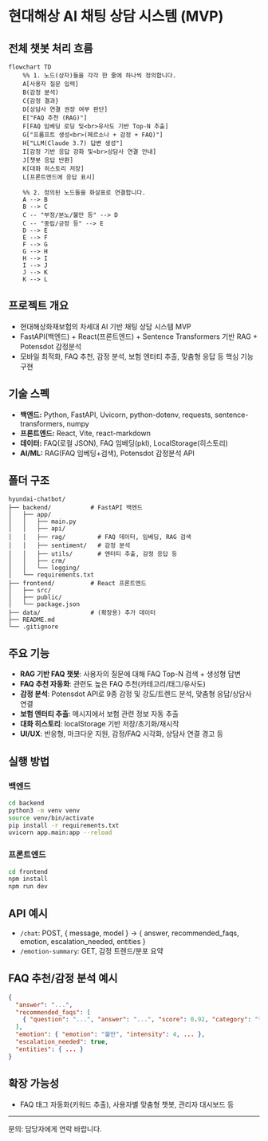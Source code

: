 # 현대해상 AI 채팅 상담 시스템 (MVP)

## 전체 챗봇 처리 흐름

```mermaid
flowchart TD
    %% 1. 노드(상자)들을 각각 한 줄에 하나씩 정의합니다.
    A[사용자 질문 입력]
    B(감정 분석)
    C{감정 결과}
    D[상담사 연결 권장 여부 판단]
    E["FAQ 추천 (RAG)"]
    F[FAQ 임베딩 로딩 및<br>유사도 기반 Top-N 추출]
    G["프롬프트 생성<br>(페르소나 + 감정 + FAQ)"]
    H["LLM(Claude 3.7) 답변 생성"]
    I[감정 기반 응답 강화 및<br>상담사 연결 안내]
    J[챗봇 응답 반환]
    K[대화 히스토리 저장]
    L[프론트엔드에 응답 표시]

    %% 2. 정의된 노드들을 화살표로 연결합니다.
    A --> B
    B --> C
    C -- "부정/분노/불만 등" --> D
    C -- "중립/긍정 등" --> E
    D --> E
    E --> F
    F --> G
    G --> H
    H --> I
    I --> J
    J --> K
    K --> L
```

## 프로젝트 개요
- 현대해상화재보험의 차세대 AI 기반 채팅 상담 시스템 MVP
- FastAPI(백엔드) + React(프론트엔드) + Sentence Transformers 기반 RAG + Potensdot 감정분석
- 모바일 최적화, FAQ 추천, 감정 분석, 보험 엔터티 추출, 맞춤형 응답 등 핵심 기능 구현

## 기술 스펙
- **백엔드:** Python, FastAPI, Uvicorn, python-dotenv, requests, sentence-transformers, numpy
- **프론트엔드:** React, Vite, react-markdown
- **데이터:** FAQ(로컬 JSON), FAQ 임베딩(pkl), LocalStorage(히스토리)
- **AI/ML:** RAG(FAQ 임베딩+검색), Potensdot 감정분석 API

## 폴더 구조
```
hyundai-chatbot/
├── backend/           # FastAPI 백엔드
│   ├── app/
│   │   ├── main.py
│   │   ├── api/
│   │   ├── rag/         # FAQ 데이터, 임베딩, RAG 검색
│   │   ├── sentiment/   # 감정 분석
│   │   ├── utils/       # 엔터티 추출, 감정 응답 등
│   │   ├── crm/
│   │   └── logging/
│   └── requirements.txt
├── frontend/          # React 프론트엔드
│   ├── src/
│   ├── public/
│   └── package.json
├── data/              # (확장용) 추가 데이터
├── README.md
└── .gitignore
```

## 주요 기능
- **RAG 기반 FAQ 챗봇**: 사용자의 질문에 대해 FAQ Top-N 검색 + 생성형 답변
- **FAQ 추천 자동화**: 관련도 높은 FAQ 추천(카테고리/태그/유사도)
- **감정 분석**: Potensdot API로 9종 감정 및 강도/트렌드 분석, 맞춤형 응답/상담사 연결
- **보험 엔터티 추출**: 메시지에서 보험 관련 정보 자동 추출
- **대화 히스토리**: localStorage 기반 저장/초기화/재시작
- **UI/UX**: 반응형, 마크다운 지원, 감정/FAQ 시각화, 상담사 연결 경고 등

## 실행 방법
### 백엔드
```bash
cd backend
python3 -m venv venv
source venv/bin/activate
pip install -r requirements.txt
uvicorn app.main:app --reload
```

### 프론트엔드
```bash
cd frontend
npm install
npm run dev
```

## API 예시
- `/chat`: POST, { message, model } → { answer, recommended_faqs, emotion, escalation_needed, entities }
- `/emotion-summary`: GET, 감정 트렌드/분포 요약

## FAQ 추천/감정 분석 예시
```json
{
  "answer": "...",
  "recommended_faqs": [
    { "question": "...", "answer": "...", "score": 0.92, "category": "질병/상해", "tags": ["질병/상해"] }
  ],
  "emotion": { "emotion": "불만", "intensity": 4, ... },
  "escalation_needed": true,
  "entities": { ... }
}
```

## 확장 가능성
- FAQ 태그 자동화(키워드 추출), 사용자별 맞춤형 챗봇, 관리자 대시보드 등

---
문의: 담당자에게 연락 바랍니다.
